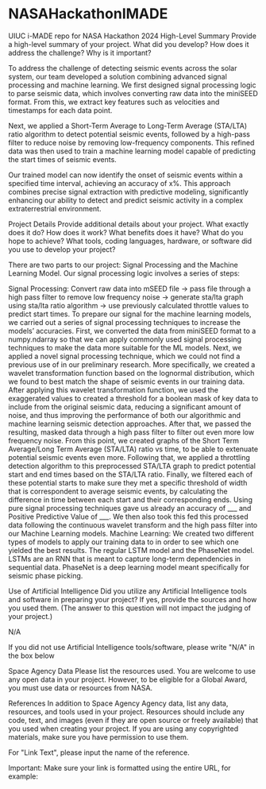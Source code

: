 # NASAHackathonIMADE
UIUC i-MADE repo for NASA Hackathon 2024
High-Level Summary
Provide a high-level summary of your project. What did you develop? How does it address the challenge? Why is it important?

To address the challenge of detecting seismic events across the solar system, our team developed a solution combining advanced signal processing and machine learning. We first designed signal processing logic to parse seismic data, which involves converting raw data into the miniSEED format. From this, we extract key features such as velocities and timestamps for each data point.

Next, we applied a Short-Term Average to Long-Term Average (STA/LTA) ratio algorithm to detect potential seismic events, followed by a high-pass filter to reduce noise by removing low-frequency components. This refined data was then used to train a machine learning model capable of predicting the start times of seismic events.

Our trained model can now identify the onset of seismic events within a specified time interval, achieving an accuracy of x%. This approach combines precise signal extraction with predictive modeling, significantly enhancing our ability to detect and predict seismic activity in a complex extraterrestrial environment.


Project Details
Provide additional details about your project. What exactly does it do? How does it work? What benefits does it have? What do you hope to achieve? What tools, coding languages, hardware, or software did you use to develop your project?


There are two parts to our project: Signal Processing and the Machine Learning Model. Our signal processing logic involves a series of steps:


Signal Processing:
Convert raw data into mSEED file → pass file through a high pass filter to remove low frequency noise → generate sta/lta graph using sta/lta ratio algorithm → use previously calculated throttle values to predict start times.
To prepare our signal for the machine learning models, we carried out a series of signal processing techniques to increase the models’ accuracies. 
First, we converted the data from miniSEED format to a numpy.ndarray so that we can apply commonly used signal processing techniques to make the data more suitable for the ML models.
Next, we applied a novel signal processing technique, which we could not find a previous use of in our preliminary research. More specifically, we created a wavelet transformation function based on the lognormal distribution, which we found to best match the shape of seismic events in our training data. After applying this wavelet transformation function, we used the exaggerated values to created a threshold for a boolean mask of key data to include from the original seismic data, reducing a significant amount of noise, and thus improving the performance of both our algorithmic and machine learning seismic detection approaches.
After that, we passed the resulting, masked data through a high pass filter to filter out even more low frequency noise. 
From this point, we created graphs of the Short Term Average/Long Term Average (STA/LTA) ratio vs time, to be able to extenuate potential seismic events even more.
Following that, we applied a throttling detection algorithm to this preprocessed STA/LTA graph to predict potential start and end times based on the STA/LTA ratio.
Finally, we filtered each of these potential starts to make sure they met a specific threshold of width that is correspondent to average seismic events, by calculating the difference in time between each start and their corresponding ends. 
Using pure signal processing techniques gave us already an accuracy of ___ and Positive Predictive Value of ___. We then also took this fed this processed data following the continuous wavelet transform and the high pass filter into our Machine Learning models.
Machine Learning:
We created two different types of models to apply our training data to in order to see which one yielded the best results. The regular LSTM model and the PhaseNet model. LSTMs are an RNN that is meant to capture long-term dependencies in sequential data. PhaseNet is a deep learning model meant specifically for seismic phase picking.

Use of Artificial Intelligence
Did you utilize any Artificial Intelligence tools and software in preparing your project? If yes, provide the sources and how you used them. (The answer to this question will not impact the judging of your project.)


N/A

If you did not use Artificial Intelligence tools/software, please write "N/A" in the box below

Space Agency Data
Please list the resources used. You are welcome to use any open data in your project. However, to be eligible for a Global Award, you must use data or resources from NASA.

References
In addition to Space Agency Agency data, list any data, resources, and tools used in your project. Resources should include any code, text, and images (even if they are open source or freely available) that you used when creating your project. If you are using any copyrighted materials, make sure you have permission to use them.

For "Link Text", please input the name of the reference.

Important: Make sure your link is formatted using the entire URL, for example:
